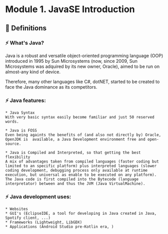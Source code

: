 # Module 1. JavaSE Introduction
## 🔸 Definitions

### ⚡ What's Java?  
Java is a robust and versatile object-oriented programming language (OOP) introduced in 1995 by Sun Microsystems (now, since 2009, Sun Microsystems was adquired by its new owner, Oracle), aimed to be run on almost-any kind of device.  
  
Therefore, many other languages like C#, dotNET, started to be created to face the Java dominance as its competitors.  



### ⚡ Java features:
	* Java Syntax
	With very basic syntax easily become familiar and just 50 reserved words.  
	  
	* Java is FOSS
	Even being againts the benefits of (and also not directly by) Oracle, OpenJDK is  available, a Java Development environment free and open-source.  
	
	* Java is Compiled and Interpreted, so that getting the best flexibility
	A mix of advantages taken from compiled languages (faster coding but limited to an specific platform) plus interpreted languages (slower coding development, debugging process only available at runtime execution, but universal as enable to be executed on any platform). The Java code is first compiled into the Bytecode (language interpretator) between and thus the JVM (Java VirtualMachine).  
	

###  ⚡ Java development uses:
	* Websites 
	* GUI's (EclipseIDE, a tool for developing in Java created in Java, Spotify client, ...)
	* Frameworks (Lightweight, LibGDX)
	* Applications (Android Studio pre-Kotlin era, )

